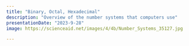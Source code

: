 ```yaml
---
title: "Binary, Octal, Hexadecimal"
description: "Overview of the number systems that computers use"
presentationDate: "2023-9-28"
image: https://scienceaid.net/images/4/4b/Number_Systems_35127.jpg

---
```

